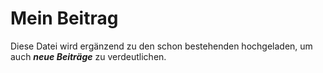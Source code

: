 # Mein Beitrag
Diese Datei wird ergänzend zu den schon bestehenden hochgeladen, um auch ***neue Beiträge*** zu verdeutlichen.
